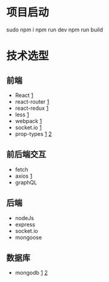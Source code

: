 # 项目启动
sudo npm i
npm run dev
npm run build

# 技术选型

## 前端
- React [1](https://reactjs.org/)
- react-router [1](https://reacttraining.com/react-router/core/guides/philosophy)
- react-redux [1](https://redux.js.org/basics/usage-with-react)
- less [1](http://lesscss.org/)
- webpack [1](https://webpack.js.org/)
- socket.io [1](https://socket.io/)
- prop-types [1](https://www.npmjs.com/package/prop-types) [2](https://reactjs.org/docs/typechecking-with-proptypes.html)

## 前后端交互
- fetch 
- axios [1](https://github.com/axios/axios)
- graphQL

## 后端
- nodeJs
- express
- socket.io
- mongoose

## 数据库
- mongodb [1](https://www.tutorialspoint.com/mongodb/) [2](https://docs.mongodb.com/manual/mongo/)

